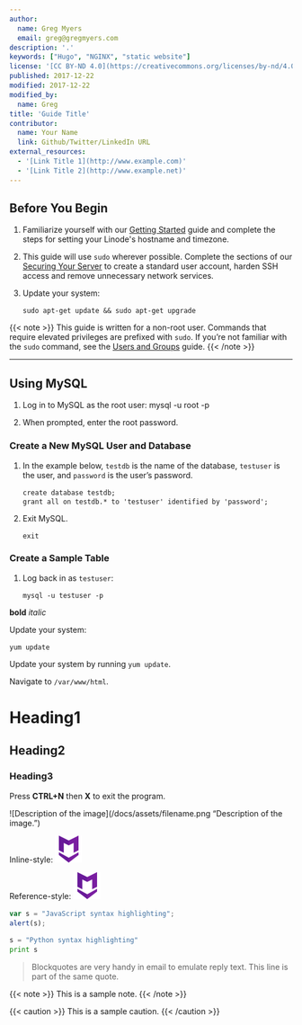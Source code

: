 ```yaml
---
author:
  name: Greg Myers
  email: greg@gregmyers.com
description: '.'
keywords: ["Hugo", "NGINX", "static website"]
license: '[CC BY-ND 4.0](https://creativecommons.org/licenses/by-nd/4.0)'
published: 2017-12-22
modified: 2017-12-22
modified_by:
  name: Greg
title: 'Guide Title'
contributor:
  name: Your Name
  link: Github/Twitter/LinkedIn URL
external_resources:
  - '[Link Title 1](http://www.example.com)'
  - '[Link Title 2](http://www.example.net)'
---
```


## Before You Begin

1.  Familiarize yourself with our [Getting Started](https://linode.com/docs/linode-writers-formatting-guide/) guide and complete the steps for setting your Linode's hostname and timezone.

2.  This guide will use `sudo` wherever possible. Complete the sections of our [Securing Your Server](/docs/security/securing-your-server) to create a standard user account, harden SSH access and remove unnecessary network services.

3.  Update your system:

        sudo apt-get update && sudo apt-get upgrade
        
{{< note >}}
This guide is written for a non-root user. Commands that require elevated privileges are prefixed with `sudo`. If you’re not familiar with the `sudo` command, see the [Users and Groups](/docs/tools-reference/linux-users-and-groups) guide.
{{< /note >}}

-----

## Using MySQL

1.  Log in to MySQL as the root user:
        mysql -u root -p

2.  When prompted, enter the root password.

### Create a New MySQL User and Database

1.  In the example below, `testdb` is the name of the database, `testuser` is the user, and `password` is the user’s password.

        create database testdb;
        grant all on testdb.* to 'testuser' identified by 'password';

2.  Exit MySQL.

        exit

### Create a Sample Table

1.  Log back in as `testuser`:

        mysql -u testuser -p


**bold**
*italic*

Update your system:

    yum update
    
Update your system by running `yum update`.

Navigate to `/var/www/html`.	

# Heading1
## Heading2
### Heading3

Press **CTRL+N** then **X** to exit the program.

![Description of the image](/docs/assets/filename.png “Description of the image.”)

Inline-style: 
![alt text](https://github.com/adam-p/markdown-here/raw/master/src/common/images/icon48.png "Logo Title Text 1")

Reference-style: 
![alt text][logo]

[logo]: https://github.com/adam-p/markdown-here/raw/master/src/common/images/icon48.png "Logo Title Text 2"


```javascript
var s = "JavaScript syntax highlighting";
alert(s);
```
 
```python
s = "Python syntax highlighting"
print s
```

> Blockquotes are very handy in email to emulate reply text.
> This line is part of the same quote.

{{< note >}}
This is a sample note.
{{< /note >}}

{{< caution >}}
This is a sample caution.
{{< /caution >}}
